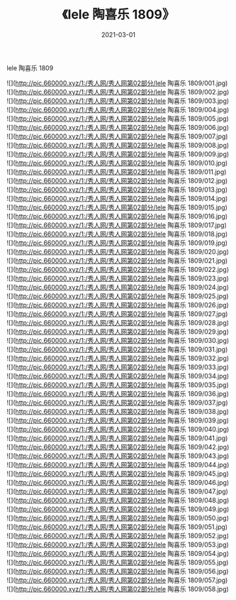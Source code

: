 ﻿---
layout: post
title:  《lele 陶喜乐 1809》
date:   2021-03-01
img: http://pic.660000.xyz/1:/秀人网/秀人网第02部分/lele 陶喜乐 1809/000.jpg
categories: [美女, 清纯, 唯美]
---

lele 陶喜乐 1809

  ![](http://pic.660000.xyz/1:/秀人网/秀人网第02部分/lele 陶喜乐 1809/001.jpg) <br> ![](http://pic.660000.xyz/1:/秀人网/秀人网第02部分/lele 陶喜乐 1809/002.jpg) <br> ![](http://pic.660000.xyz/1:/秀人网/秀人网第02部分/lele 陶喜乐 1809/003.jpg) <br> ![](http://pic.660000.xyz/1:/秀人网/秀人网第02部分/lele 陶喜乐 1809/004.jpg) <br> ![](http://pic.660000.xyz/1:/秀人网/秀人网第02部分/lele 陶喜乐 1809/005.jpg) <br> ![](http://pic.660000.xyz/1:/秀人网/秀人网第02部分/lele 陶喜乐 1809/006.jpg) <br> ![](http://pic.660000.xyz/1:/秀人网/秀人网第02部分/lele 陶喜乐 1809/007.jpg) <br> ![](http://pic.660000.xyz/1:/秀人网/秀人网第02部分/lele 陶喜乐 1809/008.jpg) <br> ![](http://pic.660000.xyz/1:/秀人网/秀人网第02部分/lele 陶喜乐 1809/009.jpg) <br> ![](http://pic.660000.xyz/1:/秀人网/秀人网第02部分/lele 陶喜乐 1809/010.jpg) <br> ![](http://pic.660000.xyz/1:/秀人网/秀人网第02部分/lele 陶喜乐 1809/011.jpg) <br> ![](http://pic.660000.xyz/1:/秀人网/秀人网第02部分/lele 陶喜乐 1809/012.jpg) <br> ![](http://pic.660000.xyz/1:/秀人网/秀人网第02部分/lele 陶喜乐 1809/013.jpg) <br> ![](http://pic.660000.xyz/1:/秀人网/秀人网第02部分/lele 陶喜乐 1809/014.jpg) <br> ![](http://pic.660000.xyz/1:/秀人网/秀人网第02部分/lele 陶喜乐 1809/015.jpg) <br> ![](http://pic.660000.xyz/1:/秀人网/秀人网第02部分/lele 陶喜乐 1809/016.jpg) <br> ![](http://pic.660000.xyz/1:/秀人网/秀人网第02部分/lele 陶喜乐 1809/017.jpg) <br> ![](http://pic.660000.xyz/1:/秀人网/秀人网第02部分/lele 陶喜乐 1809/018.jpg) <br> ![](http://pic.660000.xyz/1:/秀人网/秀人网第02部分/lele 陶喜乐 1809/019.jpg) <br> ![](http://pic.660000.xyz/1:/秀人网/秀人网第02部分/lele 陶喜乐 1809/020.jpg) <br> ![](http://pic.660000.xyz/1:/秀人网/秀人网第02部分/lele 陶喜乐 1809/021.jpg) <br> ![](http://pic.660000.xyz/1:/秀人网/秀人网第02部分/lele 陶喜乐 1809/022.jpg) <br> ![](http://pic.660000.xyz/1:/秀人网/秀人网第02部分/lele 陶喜乐 1809/023.jpg) <br> ![](http://pic.660000.xyz/1:/秀人网/秀人网第02部分/lele 陶喜乐 1809/024.jpg) <br> ![](http://pic.660000.xyz/1:/秀人网/秀人网第02部分/lele 陶喜乐 1809/025.jpg) <br> ![](http://pic.660000.xyz/1:/秀人网/秀人网第02部分/lele 陶喜乐 1809/026.jpg) <br> ![](http://pic.660000.xyz/1:/秀人网/秀人网第02部分/lele 陶喜乐 1809/027.jpg) <br> ![](http://pic.660000.xyz/1:/秀人网/秀人网第02部分/lele 陶喜乐 1809/028.jpg) <br> ![](http://pic.660000.xyz/1:/秀人网/秀人网第02部分/lele 陶喜乐 1809/029.jpg) <br> ![](http://pic.660000.xyz/1:/秀人网/秀人网第02部分/lele 陶喜乐 1809/030.jpg) <br> ![](http://pic.660000.xyz/1:/秀人网/秀人网第02部分/lele 陶喜乐 1809/031.jpg) <br> ![](http://pic.660000.xyz/1:/秀人网/秀人网第02部分/lele 陶喜乐 1809/032.jpg) <br> ![](http://pic.660000.xyz/1:/秀人网/秀人网第02部分/lele 陶喜乐 1809/033.jpg) <br> ![](http://pic.660000.xyz/1:/秀人网/秀人网第02部分/lele 陶喜乐 1809/034.jpg) <br> ![](http://pic.660000.xyz/1:/秀人网/秀人网第02部分/lele 陶喜乐 1809/035.jpg) <br> ![](http://pic.660000.xyz/1:/秀人网/秀人网第02部分/lele 陶喜乐 1809/036.jpg) <br> ![](http://pic.660000.xyz/1:/秀人网/秀人网第02部分/lele 陶喜乐 1809/037.jpg) <br> ![](http://pic.660000.xyz/1:/秀人网/秀人网第02部分/lele 陶喜乐 1809/038.jpg) <br> ![](http://pic.660000.xyz/1:/秀人网/秀人网第02部分/lele 陶喜乐 1809/039.jpg) <br> ![](http://pic.660000.xyz/1:/秀人网/秀人网第02部分/lele 陶喜乐 1809/040.jpg) <br> ![](http://pic.660000.xyz/1:/秀人网/秀人网第02部分/lele 陶喜乐 1809/041.jpg) <br> ![](http://pic.660000.xyz/1:/秀人网/秀人网第02部分/lele 陶喜乐 1809/042.jpg) <br> ![](http://pic.660000.xyz/1:/秀人网/秀人网第02部分/lele 陶喜乐 1809/043.jpg) <br> ![](http://pic.660000.xyz/1:/秀人网/秀人网第02部分/lele 陶喜乐 1809/044.jpg) <br> ![](http://pic.660000.xyz/1:/秀人网/秀人网第02部分/lele 陶喜乐 1809/045.jpg) <br> ![](http://pic.660000.xyz/1:/秀人网/秀人网第02部分/lele 陶喜乐 1809/046.jpg) <br> ![](http://pic.660000.xyz/1:/秀人网/秀人网第02部分/lele 陶喜乐 1809/047.jpg) <br> ![](http://pic.660000.xyz/1:/秀人网/秀人网第02部分/lele 陶喜乐 1809/048.jpg) <br> ![](http://pic.660000.xyz/1:/秀人网/秀人网第02部分/lele 陶喜乐 1809/049.jpg) <br> ![](http://pic.660000.xyz/1:/秀人网/秀人网第02部分/lele 陶喜乐 1809/050.jpg) <br> ![](http://pic.660000.xyz/1:/秀人网/秀人网第02部分/lele 陶喜乐 1809/051.jpg) <br> ![](http://pic.660000.xyz/1:/秀人网/秀人网第02部分/lele 陶喜乐 1809/052.jpg) <br> ![](http://pic.660000.xyz/1:/秀人网/秀人网第02部分/lele 陶喜乐 1809/053.jpg) <br> ![](http://pic.660000.xyz/1:/秀人网/秀人网第02部分/lele 陶喜乐 1809/054.jpg) <br> ![](http://pic.660000.xyz/1:/秀人网/秀人网第02部分/lele 陶喜乐 1809/055.jpg) <br> ![](http://pic.660000.xyz/1:/秀人网/秀人网第02部分/lele 陶喜乐 1809/056.jpg) <br> ![](http://pic.660000.xyz/1:/秀人网/秀人网第02部分/lele 陶喜乐 1809/057.jpg) <br> ![](http://pic.660000.xyz/1:/秀人网/秀人网第02部分/lele 陶喜乐 1809/058.jpg) <br>